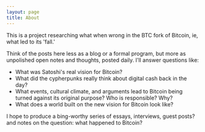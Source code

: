 ```yaml
---
layout: page
title: About
---
```


This is a project researching what when wrong in the BTC fork of Bitcoin, ie, what led to its 'fall.'

Think of the posts here less as a blog or a formal program, but more as unpolished open notes and thoughts, posted daily.  I'll answer questions like:

- What was Satoshi's real vision for Bitcoin?
- What did the cypherpunks really think about digital cash back in the day?
- What events, cultural climate, and arguments lead to Bitcoin being turned against its original purpose? Who is responsible? Why?
- What does a world built on the new vision for Bitcoin look like? 

I hope to produce a bing-worthy series of essays, interviews, guest posts? and notes on the question: what happened to Bitcoin?



